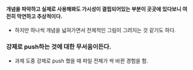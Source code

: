 #### 개념을 파악하고 실제로 사용해봐도 가시성이 결핍되어있는 부분이 곳곳에 있다보니 여전히 막연하고 추상적이다.
* 하지만 하나씩 개념을 넓혀가면서 전체적인 그림이 그려지는 것 같기도 하다.

### 강제로 push하는 것에 대한 무서움이든다.
* 과제 도중 강제로 push 했을 때 파일 전체가 싹 바뀐 경험을 함.
